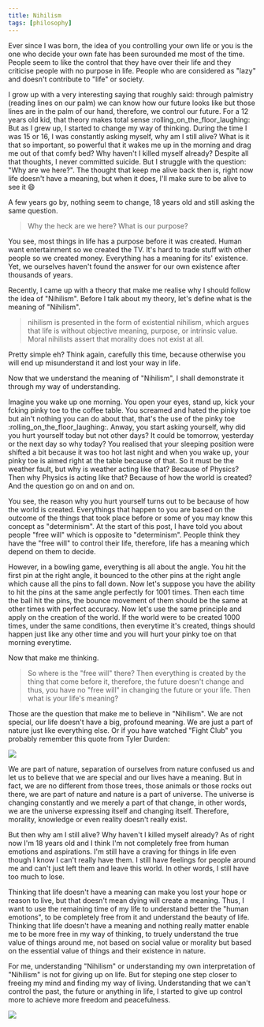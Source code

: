 ```yaml
---
title: Nihilism
tags: [philosophy]
---
```


Ever since I was born, the idea of you controlling your own life or you is the one who decide your own fate has been surounded me most of the time. People seem to like the control that they have over their life and they criticise people with no purpose in life. People who are considered as "lazy" and doesn't contribute to "life" or society.

<!-- more -->

I grow up with a very interesting saying that roughly said: through palmistry (reading lines on our palm) we can know how our future looks like but those lines are in the palm of our hand, therefore, we control our future. For a 12 years old kid, that theory makes total sense :rolling_on_the_floor_laughing: But as I grew up, I started to change my way of thinking. During the time I was 15 or 16, I was constantly asking myself, why am I still alive? What is it that so important, so powerful that it wakes me up in the morning and drag me out of that comfy bed? Why haven't I killed myself already? Despite all that thoughts, I never committed suicide. But I struggle with the question: "Why are we here?". The thought that keep me alive back then is, right now life doesn't have a meaning, but when it does, I'll make sure to be alive to see it :smile:

A few years go by, nothing seem to change, 18 years old and still asking the same question.

> Why the heck are we here? What is our purpose?

You see, most things in life has a purpose before it was created. Human want entertainment so we created the TV. It's hard to trade stuff with other people so we created money. Everything has a meaning for its' existence. Yet, we ourselves haven't found the answer for our own existence after thousands of years.

Recently, I came up with a theory that make me realise why I should follow the idea of "Nihilism". Before I talk about my theory, let's define what is the meaning of "Nihilism".

> nihilism is presented in the form of existential nihilism, which argues that life is without objective meaning, purpose, or intrinsic value. Moral nihilists assert that morality does not exist at all.

Pretty simple eh? Think again, carefully this time, because otherwise you will end up misunderstand it and lost your way in life.

Now that we understand the meaning of "Nihilism", I shall demonstrate it through my way of understanding.

Imagine you wake up one morning. You open your eyes, stand up, kick your fcking pinky toe to the coffee table. You screamed and hated the pinky toe but ain't nothing you can do about that, that's the use of the pinky toe :rolling_on_the_floor_laughing:. Anway, you start asking yourself, why did you hurt yourself today but not other days? It could be tomorrow, yesterday or the next day so why today? You realised that your sleeping position were shifted a bit because it was too hot last night and when you wake up, your pinky toe is aimed right at the table because of that. So it must be the weather fault, but why is weather acting like that? Because of Physics? Then why Physics is acting like that? Because of how the world is created? And the question go on and on and on.

You see, the reason why you hurt yourself turns out to be because of how the world is created. Everythings that happen to you are based on the outcome of the things that took place before or some of you may know this concept as "determinism". At the start of this post, I have told you about people "free will" which is opposite to "determinism". People think they have the "free will" to control their life, therefore, life has a meaning which depend on them to decide.

However, in a bowling game, everything is all about the angle. You hit the first pin at the right angle, it bounced to the other pins at the right angle which cause all the pins to fall down. Now let's suppose you have the ability to hit the pins at the same angle perfectly for 1001 times. Then each time the ball hit the pins, the bounce movement of them should be the same at other times with perfect accuracy. Now let's use the same principle and apply on the creation of the world. If the world were to be created 1000 times, under the same conditions, then everytime it's created, things should happen just like any other time and you will hurt your pinky toe on that morning everytime.

Now that make me thinking.

> So where is the "free will" there? Then everything is created by the thing that come before it, therefore, the future doesn't change and thus, you have no "free will" in changing the future or your life. Then what is your life's meaning?

Those are the question that make me to believe in "Nihilism". We are not special, our life doesn't have a big, profound meaning. We are just a part of nature just like everything else. Or if you have watched "Fight Club" you probably remember this quote from Tyler Durden:

![](/blog/Nihilism/you_are_not_special.jpg)

We are part of nature, separation of ourselves from nature confused us and let us to believe that we are special and our lives have a meaning. But in fact, we are no different from those trees, those animals or those rocks out there, we are part of nature and nature is a part of universe. The universe is changing constantly and we merely a part of that change, in other words, we are the universe expressing itself and changing itself. Therefore, morality, knowledge or even reality doesn't really exist.

But then why am I still alive? Why haven't I killed myself already? As of right now I'm 18 years old and I think I'm not completely free from human emotions and aspirations. I'm still have a craving for things in life even though I know I can't really have them. I still have feelings for people around me and can't just left them and leave this world. In other words, I still have too much to lose.

Thinking that life doesn't have a meaning can make you lost your hope or reason to live, but that doesn't mean dying will create a meaning. Thus, I want to use the remaining time of my life to understand better the "human emotions", to be completely free from it and understand the beauty of life. Thinking that life doesn't have a meaning and nothing really matter enable me to be more free in my way of thinking, to truely understand the true value of things around me, not based on social value or morality but based on the essential value of things and their existence in nature.

For me, understanding "Nihilism" or understanding my own interpretation of "Nihilism" is not for giving up on life. But for steping one step closer to freeing my mind and finding my way of living. Understanding that we can't control the past, the future or anything in life, I started to give up control more to achieve more freedom and peacefulness.

![](/blog/Nihilism/freedom.png)
